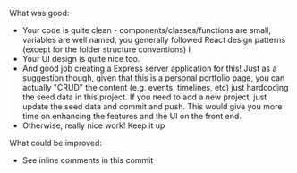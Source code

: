 What was good:
- Your code is quite clean - components/classes/functions are small, variables are well named, you generally followed React design patterns (except for the folder structure conventions) I
- Your UI design is quite nice too.
- And good job creating a Express server application for this! Just as a suggestion though, given that this is a personal portfolio page, you can actually "CRUD" the content (e.g. events, timelines, etc) just hardcoding the seed data in this project. If you need to add a new project, just update the seed data and commit and push. This would give you more time on enhancing the features and the UI on the front end.
- Otherwise, really nice work!  Keep it up

What could be improved:
- See inline comments in this commit